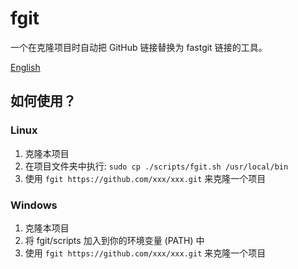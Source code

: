 # fgit
一个在克隆项目时自动把 GitHub 链接替换为 fastgit 链接的工具。

[English](./README.md)

## 如何使用？
### Linux
1. 克隆本项目
2. 在项目文件夹中执行: `sudo cp ./scripts/fgit.sh /usr/local/bin`
3. 使用 `fgit https://github.com/xxx/xxx.git` 来克隆一个项目

### Windows
1. 克隆本项目
2. 将 fgit/scripts 加入到你的环境变量 (PATH) 中
3. 使用 `fgit https://github.com/xxx/xxx.git` 来克隆一个项目
